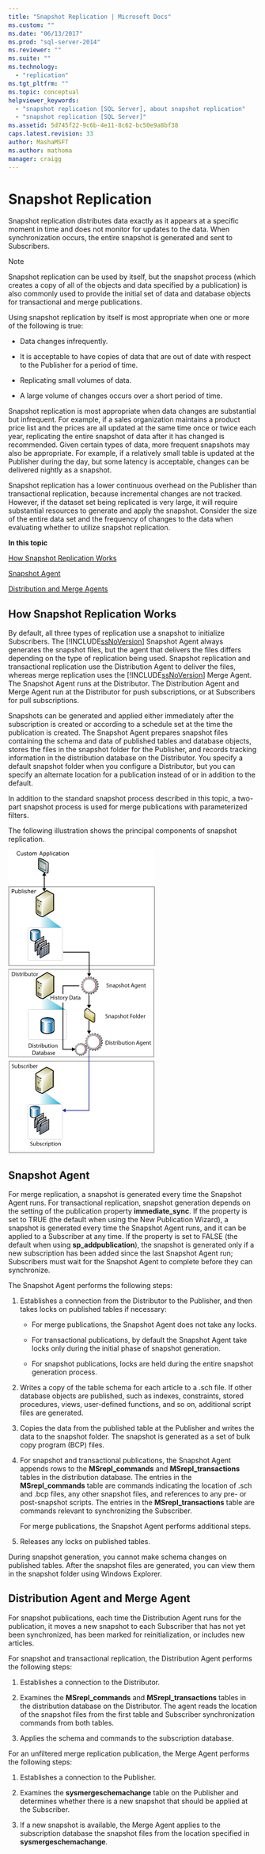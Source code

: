 ```yaml
---
title: "Snapshot Replication | Microsoft Docs"
ms.custom: ""
ms.date: "06/13/2017"
ms.prod: "sql-server-2014"
ms.reviewer: ""
ms.suite: ""
ms.technology: 
  - "replication"
ms.tgt_pltfrm: ""
ms.topic: conceptual
helpviewer_keywords: 
  - "snapshot replication [SQL Server], about snapshot replication"
  - "snapshot replication [SQL Server]"
ms.assetid: 5d745f22-9c6b-4e11-8c62-bc50e9a8bf38
caps.latest.revision: 33
author: MashaMSFT
ms.author: mathoma
manager: craigg
---
```

# Snapshot Replication
  Snapshot replication distributes data exactly as it appears at a specific moment in time and does not monitor for updates to the data. When synchronization occurs, the entire snapshot is generated and sent to Subscribers.  
  
> [!NOTE]  
>  Snapshot replication can be used by itself, but the snapshot process (which creates a copy of all of the objects and data specified by a publication) is also commonly used to provide the initial set of data and database objects for transactional and merge publications.  
  
 Using snapshot replication by itself is most appropriate when one or more of the following is true:  
  
-   Data changes infrequently.  
  
-   It is acceptable to have copies of data that are out of date with respect to the Publisher for a period of time.  
  
-   Replicating small volumes of data.  
  
-   A large volume of changes occurs over a short period of time.  
  
 Snapshot replication is most appropriate when data changes are substantial but infrequent. For example, if a sales organization maintains a product price list and the prices are all updated at the same time once or twice each year, replicating the entire snapshot of data after it has changed is recommended. Given certain types of data, more frequent snapshots may also be appropriate. For example, if a relatively small table is updated at the Publisher during the day, but some latency is acceptable, changes can be delivered nightly as a snapshot.  
  
 Snapshot replication has a lower continuous overhead on the Publisher than transactional replication, because incremental changes are not tracked. However, if the dataset set being replicated is very large, it will require substantial resources to generate and apply the snapshot. Consider the size of the entire data set and the frequency of changes to the data when evaluating whether to utilize snapshot replication.  
  
 **In this topic**  
  
 [How Snapshot Replication Works](#HowWorks)  
  
 [Snapshot Agent](#SnapshotAgent)  
  
 [Distribution and Merge Agents](#DistAgent)  
  
##  <a name="HowWorks"></a> How Snapshot Replication Works  
 By default, all three types of replication use a snapshot to initialize Subscribers. The [!INCLUDE[ssNoVersion](../../includes/ssnoversion-md.md)] Snapshot Agent always generates the snapshot files, but the agent that delivers the files differs depending on the type of replication being used. Snapshot replication and transactional replication use the Distribution Agent to deliver the files, whereas merge replication uses the [!INCLUDE[ssNoVersion](../../includes/ssnoversion-md.md)] Merge Agent. The Snapshot Agent runs at the Distributor. The Distribution Agent and Merge Agent run at the Distributor for push subscriptions, or at Subscribers for pull subscriptions.  
  
 Snapshots can be generated and applied either immediately after the subscription is created or according to a schedule set at the time the publication is created. The Snapshot Agent prepares snapshot files containing the schema and data of published tables and database objects, stores the files in the snapshot folder for the Publisher, and records tracking information in the distribution database on the Distributor. You specify a default snapshot folder when you configure a Distributor, but you can specify an alternate location for a publication instead of or in addition to the default.  
  
 In addition to the standard snapshot process described in this topic, a two-part snapshot process is used for merge publications with parameterized filters.  
  
 The following illustration shows the principal components of snapshot replication.  
  
 ![Snapshot replication components and data flow](media/snapshot.gif "Snapshot replication components and data flow")  
  
##  <a name="SnapshotAgent"></a> Snapshot Agent  
 For merge replication, a snapshot is generated every time the Snapshot Agent runs. For transactional replication, snapshot generation depends on the setting of the publication property **immediate_sync**. If the property is set to TRUE (the default when using the New Publication Wizard), a snapshot is generated every time the Snapshot Agent runs, and it can be applied to a Subscriber at any time. If the property is set to FALSE (the default when using **sp_addpublication**), the snapshot is generated only if a new subscription has been added since the last Snapshot Agent run; Subscribers must wait for the Snapshot Agent to complete before they can synchronize.  
  
 The Snapshot Agent performs the following steps:  
  
1.  Establishes a connection from the Distributor to the Publisher, and then takes locks on published tables if necessary:  
  
    -   For merge publications, the Snapshot Agent does not take any locks.  
  
    -   For transactional publications, by default the Snapshot Agent take locks only during the initial phase of snapshot generation.  
  
    -   For snapshot publications, locks are held during the entire snapshot generation process.  
  
2.  Writes a copy of the table schema for each article to a .sch file. If other database objects are published, such as indexes, constraints, stored procedures, views, user-defined functions, and so on, additional script files are generated.  
  
3.  Copies the data from the published table at the Publisher and writes the data to the snapshot folder. The snapshot is generated as a set of bulk copy program (BCP) files.  
  
4.  For snapshot and transactional publications, the Snapshot Agent appends rows to the **MSrepl_commands** and **MSrepl_transactions** tables in the distribution database. The entries in the **MSrepl_commands** table are commands indicating the location of .sch and .bcp files, any other snapshot files, and references to any pre- or post-snapshot scripts. The entries in the **MSrepl_transactions** table are commands relevant to synchronizing the Subscriber.  
  
     For merge publications, the Snapshot Agent performs additional steps.  
  
5.  Releases any locks on published tables.  
  
 During snapshot generation, you cannot make schema changes on published tables. After the snapshot files are generated, you can view them in the snapshot folder using Windows Explorer.  
  
##  <a name="DistAgent"></a> Distribution Agent and Merge Agent  
 For snapshot publications, each time the Distribution Agent runs for the publication, it moves a new snapshot to each Subscriber that has not yet been synchronized, has been marked for reinitialization, or includes new articles.  
  
 For snapshot and transactional replication, the Distribution Agent performs the following steps:  
  
1.  Establishes a connection to the Distributor.  
  
2.  Examines the **MSrepl_commands** and **MSrepl_transactions** tables in the distribution database on the Distributor. The agent reads the location of the snapshot files from the first table and Subscriber synchronization commands from both tables.  
  
3.  Applies the schema and commands to the subscription database.  
  
 For an unfiltered merge replication publication, the Merge Agent performs the following steps:  
  
1.  Establishes a connection to the Publisher.  
  
2.  Examines the **sysmergeschemachange** table on the Publisher and determines whether there is a new snapshot that should be applied at the Subscriber.  
  
3.  If a new snapshot is available, the Merge Agent applies to the subscription database the snapshot files from the location specified in **sysmergeschemachange**.  
  
  
